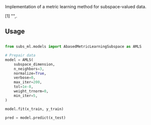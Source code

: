 ##

Implementation of a metric learning method for subspace-valued data.

[1] "",.

## Usage

```python

from subs_ml.models import AbasedMetricLearningSubspace as AMLS

# Prepair data
model = AMLS(
    subspace_dimension,
    n_neighbors=3,
    normalize=True,
    verbose=0,
    max_iter=200,
    tol=1e-8,
    weight_trnorm=0,
    min_iter=5,
)

model.fit(x_train, y_train)

pred = model.predict(x_test)
```